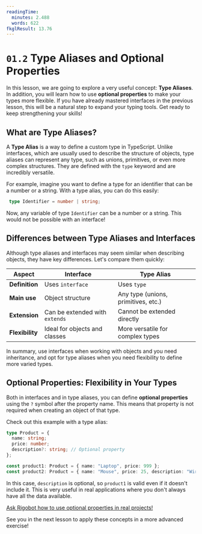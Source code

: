 ```yaml
---
readingTime:
  minutes: 2.488
  words: 622
fkglResult: 13.76
---
```


# `01.2` Type Aliases and Optional Properties

In this lesson, we are going to explore a very useful concept: **Type Aliases**. In addition, you will learn how to use **optional properties** to make your types more flexible. If you have already mastered interfaces in the previous lesson, this will be a natural step to expand your typing tools. Get ready to keep strengthening your skills!

## What are Type Aliases?

A **Type Alias** is a way to define a custom type in TypeScript. Unlike interfaces, which are usually used to describe the structure of objects, type aliases can represent any type, such as unions, primitives, or even more complex structures. They are defined with the `type` keyword and are incredibly versatile.

For example, imagine you want to define a type for an identifier that can be a number or a string. With a type alias, you can do this easily:

```typescript
 type Identifier = number | string;
```

Now, any variable of type `Identifier` can be a number or a string. This would not be possible with an interface!

## Differences between Type Aliases and Interfaces

Although type aliases and interfaces may seem similar when describing objects, they have key differences. Let's compare them quickly:

| **Aspect**              | **Interface**                          | **Type Alias**                       |
|--------------------------|----------------------------------------|--------------------------------------|
| **Definition**           | Uses `interface`                       | Uses `type`                          |
| **Main use**        | Object structure                 | Any type (unions, primitives, etc.) |
| **Extension**            | Can be extended with `extends`       | Cannot be extended directly   |
| **Flexibility**         | Ideal for objects and classes           | More versatile for complex types   |

In summary, use interfaces when working with objects and you need inheritance, and opt for type aliases when you need flexibility to define more varied types.

## Optional Properties: Flexibility in Your Types

Both in interfaces and in type aliases, you can define **optional properties** using the `?` symbol after the property name. This means that property is not required when creating an object of that type.

Check out this example with a type alias:

```typescript
type Product = {
  name: string;
  price: number;
  description?: string; // Optional property
};

const product1: Product = { name: "Laptop", price: 999 };
const product2: Product = { name: "Mouse", price: 25, description: "Wireless mouse" };
```

In this case, `description` is optional, so `product1` is valid even if it doesn't include it. This is very useful in real applications where you don't always have all the data available.

[Ask Rigobot how to use optional properties in real projects!](https://4geeks.com/ask?query=como-usar-propiedades-opcionales-en-proyectos-reales)

See you in the next lesson to apply these concepts in a more advanced exercise!